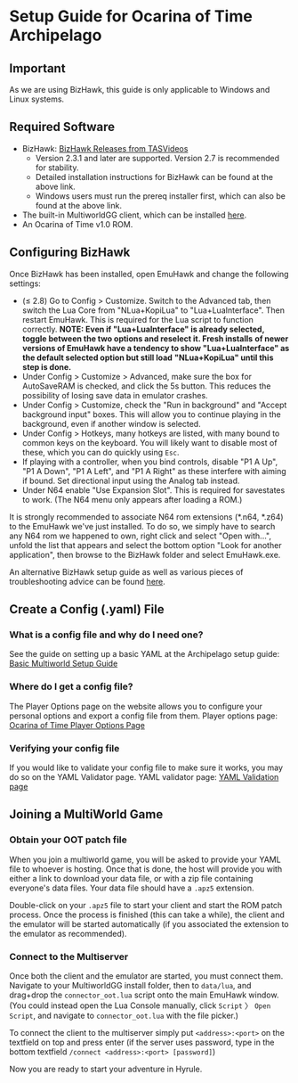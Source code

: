 # Setup Guide for Ocarina of Time Archipelago

## Important

As we are using BizHawk, this guide is only applicable to Windows and Linux systems.

## Required Software

- BizHawk: [BizHawk Releases from TASVideos](https://tasvideos.org/BizHawk/ReleaseHistory)
  - Version 2.3.1 and later are supported. Version 2.7 is recommended for stability.
  - Detailed installation instructions for BizHawk can be found at the above link.
  - Windows users must run the prereq installer first, which can also be found at the above link.
- The built-in MultiworldGG client, which can be installed [here](https://github.com/MultiworldGG/MultiworldGG/releases).
- An Ocarina of Time v1.0 ROM.

## Configuring BizHawk

Once BizHawk has been installed, open EmuHawk and change the following settings:

- (≤ 2.8) Go to Config > Customize. Switch to the Advanced tab, then switch the Lua Core from "NLua+KopiLua" to
  "Lua+LuaInterface". Then restart EmuHawk. This is required for the Lua script to function correctly.
  **NOTE: Even if "Lua+LuaInterface" is already selected, toggle between the two options and reselect it. Fresh installs** 
  **of newer versions of EmuHawk have a tendency to show "Lua+LuaInterface" as the default selected option but still load** 
  **"NLua+KopiLua" until this step is done.**
- Under Config > Customize > Advanced, make sure the box for AutoSaveRAM is checked, and click the 5s button.
  This reduces the possibility of losing save data in emulator crashes.
- Under Config > Customize, check the "Run in background" and "Accept background input" boxes. This will allow you to
  continue playing in the background, even if another window is selected.
- Under Config > Hotkeys, many hotkeys are listed, with many bound to common keys on the keyboard. You will likely want
  to disable most of these, which you can do quickly using `Esc`.
- If playing with a controller, when you bind controls, disable "P1 A Up", "P1 A Down", "P1 A Left", and "P1 A Right"
  as these interfere with aiming if bound. Set directional input using the Analog tab instead.
- Under N64 enable "Use Expansion Slot". This is required for savestates to work.
  (The N64 menu only appears after loading a ROM.)

It is strongly recommended to associate N64 rom extensions (\*.n64, \*.z64) to the EmuHawk we've just installed.
To do so, we simply have to search any N64 rom we happened to own, right click and select "Open with...", unfold
the list that appears and select the bottom option "Look for another application", then browse to the BizHawk folder
and select EmuHawk.exe.

An alternative BizHawk setup guide as well as various pieces of troubleshooting advice can be found
[here](https://wiki.ootrandomizer.com/index.php?title=Bizhawk).

## Create a Config (.yaml) File

### What is a config file and why do I need one?

See the guide on setting up a basic YAML at the Archipelago setup
guide: [Basic Multiworld Setup Guide](/tutorial/Archipelago/setup/en)

### Where do I get a config file?

The Player Options page on the website allows you to configure your personal options and export a config file from
them. Player options page: [Ocarina of Time Player Options Page](/games/Ocarina%20of%20Time/player-options)

### Verifying your config file

If you would like to validate your config file to make sure it works, you may do so on the YAML Validator page. YAML
validator page: [YAML Validation page](/mysterycheck)

## Joining a MultiWorld Game

### Obtain your OOT patch file

When you join a multiworld game, you will be asked to provide your YAML file to whoever is hosting. Once that is done,
the host will provide you with either a link to download your data file, or with a zip file containing everyone's data
files. Your data file should have a `.apz5` extension.

Double-click on your `.apz5` file to start your client and start the ROM patch process. Once the process is finished
(this can take a while), the client and the emulator will be started automatically (if you associated the extension
to the emulator as recommended).

### Connect to the Multiserver

Once both the client and the emulator are started, you must connect them. Navigate to your MultiworldGG install folder,
then to `data/lua`, and drag+drop the `connector_oot.lua` script onto the main EmuHawk window. (You could instead open
the Lua Console manually, click `Script` 〉 `Open Script`, and navigate to `connector_oot.lua` with the file picker.)

To connect the client to the multiserver simply put `<address>:<port>` on the textfield on top and press enter (if the
server uses password, type in the bottom textfield `/connect <address>:<port> [password]`)

Now you are ready to start your adventure in Hyrule.
